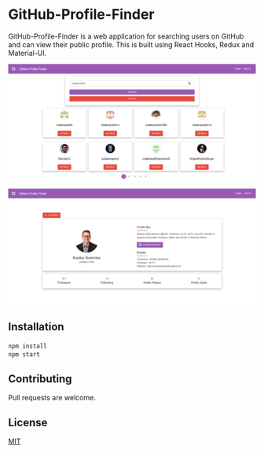 # GitHub-Profile-Finder

GitHub-Profile-Finder is a web application for searching users on GitHub and can view their public profile.
This is built using React Hooks, Redux and Material-UI.

![alt text](https://github.com/ChakravarthiChowdary/GitHub-Profile-Finder/blob/master/src/app1.PNG)

![alt text](https://github.com/ChakravarthiChowdary/GitHub-Profile-Finder/blob/master/src/app2.PNG)

## Installation

```bash
npm install
npm start
```

## Contributing

Pull requests are welcome.

## License

[MIT](https://choosealicense.com/licenses/mit/)
